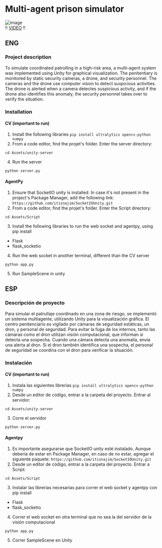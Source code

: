 # Multi-agent prison simulator
![image](https://github.com/user-attachments/assets/c37d8120-7de5-418e-be68-45aec0d99a22)
<br>!! [VIDEO](https://www.canva.com/design/DAGQIo1ad4s/yqAArzvkVOfsFG0kX9fp0w/watch?utm_content=DAGQIo1ad4s&utm_campaign=designshare&utm_medium=link&utm_source=editor) !!
## ENG
### Project description
To simulate coordinated patrolling in a high-risk area, a multi-agent system was implemented using Unity for graphical visualization. The penitentiary is monitored by static security cameras, a drone, and security personnel.
The cameras and the drone use computer vision to detect suspicious activities. The drone is alerted when a camera detectes suspicious activity, and if the drone also identifies this anomaly, the security personnel takes over to verify the situation.
### Installation
#### CV (important to run)
1. Install the following libraries
```pip install ultralytics opencv-python numpy```
2. From a code editor, find the projet's folder. Enter the server directory:
```
cd Assets/unity-server
```
4. Run the server
```
python server.py
```
#### AgentPy
1. Ensure that SocketIO unity is installed. In case it's not present in the project's Package Manager, add the following link:
```https://github.com/itisnajim/SocketIOUnity.git```
2. From a code editor, find the projet's folder. Enter the Script directory:
```
cd Assets/Script
```
3. Install the following libraries to run the web socket and agentpy, using pip install
- Flask
- flask_socketio
4. Run the web socket in another terminal, different than the CV server
```
python app.py
```
5. Run SampleScene in unity
## ESP
### Descripción de proyecto
Para simular el patrullaje coordinado en una zona de riesgo, se implementó un sistema multiagente, utilizando Unity para la visualización gráfica.
El centro penitenciario es vigilado por cámaras de seguridad estáticas, un dron, y personal de seguridad.
Para evitar la fuga de los internos, tanto las cámaras como el dron utilizan visión computacional, que informan si detecta una sospecha.
Cuando una cámara detecta una anomalía, envía una alerta al dron. Si el dron también identifica una sospecha, el personal de seguridad se coordina con el dron para verificar la situación.
### Instalación
#### CV (important to run)
1. Instala las siguientes librerías
```pip install ultralytics opencv-python numpy```
2. Desde un editor de código, entrar a la carpeta del proyecto. Entrar al servidor:
```
cd Assets/unity-server
```
3. Corre el servidor
```
python server.py
```
#### Agentpy
1. Es importante asegurarse que SocketIO unity esté instalado. Aunque debería de estar en Package Manager, en caso de no estar, agregar el siguiente paquete:
```https://github.com/itisnajim/SocketIOUnity.git```
2. Desde un editor de código, entrar a la carpeta del proyecto. Entrar a Script:
```
cd Assets/Script
```
3. Instalar las librerías necesarias para correr el web socket y agentpy con pip install
- Flask
- flask_socketio
4. Correr el web socket en otra terminal que no sea la del servidor de la visión computacional
```
python app.py
```
5. Correr SampleScene en Unity
